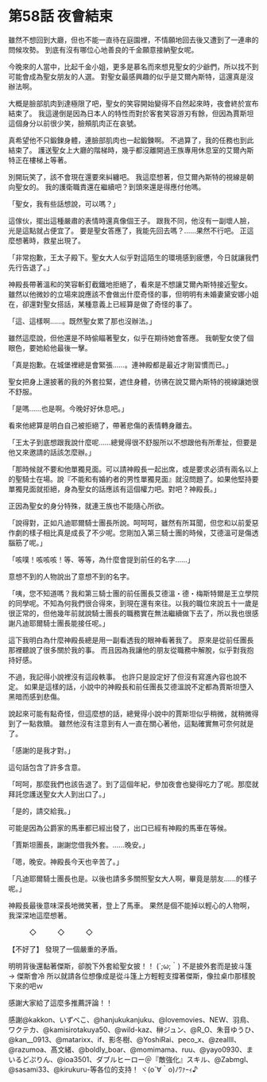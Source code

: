 # 第58話 夜會結束

雖然不想回到大廳，但也不能一直待在庭園裡，不情願地回去後又遭到了一連串的問候攻勢。
到底有沒有哪位心地善良的千金願意接納聖女呢。

今晚來的人當中，比起千金小姐，更多是慕名而來想見聖女的少爺們，所以找不到可能會成為聖女朋友的人選。
對聖女最感興趣的似乎是艾爾內斯特，這還真是沒辦法啊。

大概是臉部肌肉到達極限了吧，聖女的笑容開始變得不自然起來時，夜會終於宣布結束了。
我這邊倒是因為日本人的特性而對於客套笑容游刃有餘，但因為賈斯坦這個身分以前很少笑，臉頰肌肉正在哀號。

真希望他不只鍛鍊身體，連臉部肌肉也一起鍛鍊啊。
不過算了，我的任務也到此結束了。
護送聖女上大廳的階梯時，幾乎都沒離開過王族專用休息室的艾爾內斯特正在樓梯上等著。

別開玩笑了，該不會現在還要來糾纏吧。
我這麼想著，但艾爾內斯特的視線是朝向聖女的。
我的護衛職責還在繼續吧？到頭來還是得應付他嗎。

「聖女，我有些話想說，可以嗎？」

這傢伙，擺出這種嚴肅的表情時還真像個王子。
跟我不同，他沒有一副壞人臉，光是這點就占便宜了。
要是聖女答應了，我能先回去嗎？……果然不行吧。
正這麼想著時，救星出現了。

「非常抱歉，王太子殿下。聖女大人似乎對這陌生的環境感到疲憊，今日就讓我們先行告退了。」

神殿長帶著溫和的笑容斬釘截鐵地拒絕了，看來是不想讓艾爾內斯特接近聖女。
雖然以他微妙的立場來說應該不會做出什麼奇怪的事，但明明有未婚妻黛安娜小姐在，卻還對聖女搭話，某種意義上已經算是做了奇怪的事了。

「這、這樣啊……。既然聖女累了那也沒辦法。」

雖然這麼說，但他還是不時偷瞄著聖女，似乎在期待她會答應。
我朝聖女使了個眼色，要她給他最後一擊。

「真是抱歉。在城堡裡總是會緊張……。連神殿都是最近才剛習慣而已。」

聖女把身上還披著的我的外套拉緊，遮住身體，彷彿在說艾爾內斯特的視線讓她很不舒服。

「是嗎……也是啊。今晚好好休息吧。」

看來他總算是明白自己被拒絕了，帶著悲傷的表情轉身離去。

「王太子到底想跟我說什麼呢……總覺得很不舒服所以不想跟他有所牽扯，但要是他又來邀請的話該怎麼辦。」

「那時候就不要和他單獨見面。可以請神殿長一起出席，或是要求必須有兩名以上的聖騎士在場。說『不能和有婚約者的男性單獨見面』就沒問題了。如果他堅持要單獨見面就拒絕，身為聖女的話應該有這個權力吧。對吧？神殿長。」

正因為聖女的身分特殊，就連王族也不能隨心所欲。

「說得對，正如凡迪耶爾騎士團長所說。呵呵呵，雖然有所耳聞，但您和以前愛惡作劇的樣子相比真是成長了不少呢。您剛加入第三騎士團的時候，艾德溫可是傷透腦筋了呢。」

「咳噗！咳咳咳！等、等等，為什麼會提到前任的名字……」

意想不到的人物說出了意想不到的名字。

「咦，您不知道嗎？我和第三騎士團的前任團長艾德溫・德・梅斯特爾是王立學院的同學呢。不知為何我們很合得來，到現在還有來往。以我的職位來說五十一歲是很正常的，但他幾年前就說騎士團長的職務實在無法繼續做下去了，所以我也很感謝凡迪耶爾騎士團長能接任呢。」

這下我明白為什麼神殿長總是用一副看透我的眼神看著我了。
原來是從前任團長那裡聽說了很多關於我的事。
而且因為我讓他的朋友從職務中解脫，似乎對我抱持好感。

不過，我記得小說裡沒有這段軼事。
也許只是設定好了但沒有寫進內容也說不定。
如果是這樣的話，小說中的神殿長和前任團長艾德溫說不定都為賈斯坦墮入黑暗而感到悲傷。

說起來可能有點奇怪，但這麼想的話，總覺得小說中的賈斯坦似乎稍微，就稍微得到了一點救贖。
雖然他沒有注意到有人一直在關心著他，這點確實無可奈何就是了。

「感謝的是我才對。」

這句話包含了許多含意。

「呵呵，那麼我們也該告退了。到了這個年紀，參加夜會也變得吃力了呢。那麼就拜託您護送聖女大人到出口了。」

「是的，請交給我。」

可能是因為公爵家的馬車都已經出發了，出口已經有神殿的馬車在等候。

「賈斯坦團長，謝謝您借我外套。……晚安。」

「嗯，晚安。神殿長今天也辛苦了。」

「凡迪耶爾騎士團長也是。以後也請多多關照聖女大人啊，畢竟是朋友......的樣子呢。」

神殿長最後意味深長地微笑著，登上了馬車。
果然是個不能掉以輕心的人物啊，我深深地這麼想著。

　　　◇　　　◇　　　◇

【不好了】
發現了一個嚴重的矛盾。

明明背後還黏著傑斯，卻脫下外套給聖女披！！
(´;ω;｀)
不是披外套而是披斗篷 → 傑斯會冷
所以就請各位想像成是從斗篷上方輕輕支撐著傑斯，像拉桌巾那樣脫下來的吧ｗ

感謝大家給了這麼多推薦評論！！

感謝@kakkon、いずべこ、@hanjukukanjuku、@lovemovies、NEW、羽鳥、ワクテカ、@kamisirotakuya50、@wild-kaz、榊ジュン、@R_O、朱音ゆうひ、@kan__0913、@matarixx、if、影冬樹、@YoshiRai、peco_x、@zeallll、@razumoa、髙文緒、@boldly_boar、@momimama、ruu、@yayo0930、まいるどぷりん、@ioa3501、ダブルヒーロー＠『敵強化』スキル、@Zabmgl、@sasami33、@kirukuru-等各位的支持！
ヾ(o´∀｀o)ﾉﾜｧｰｨ♪